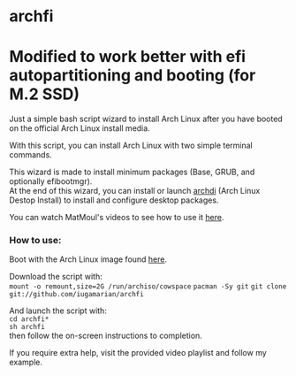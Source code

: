 # archfi

# Modified to work better with efi autopartitioning and booting (for M.2 SSD)

Just a simple bash script wizard to install Arch Linux after you have booted on the official Arch Linux install media.

With this script, you can install Arch Linux with two simple terminal commands.

This wizard is made to install minimum packages (Base, GRUB, and optionally efibootmgr).<br />
At the end of this wizard, you can install or launch [archdi](https://github.com/MatMoul/archdi) (Arch Linux Destop Install) to install and configure desktop packages.<br />

You can watch MatMoul's videos to see how to use it [here](https://www.youtube.com/playlist?list=PLytHgIKLV1caHlCrcTSkm5OF2WSVI1_Sq).

### How to use:<br />
Boot with the Arch Linux image found [here](https://www.archlinux.org/download/).

Download the script with:<br/>
`mount -o remount,size=2G /run/archiso/cowspace`
`pacman -Sy git`
`git clone git://github.com/iugamarian/archfi`

And launch the script with:<br />
`cd archfi*`<br />
`sh archfi`<br />
then follow the on-screen instructions to completion.

If you require extra help, visit the provided video playlist and follow my example.
